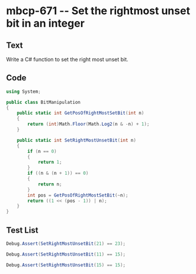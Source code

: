 # mbcp-671 -- Set the rightmost unset bit in an integer

## Text

Write a C# function to set the right most unset bit.

## Code

```csharp
using System;

public class BitManipulation
{
    public static int GetPosOfRightMostSetBit(int n)
    {
        return (int)Math.Floor(Math.Log2(n & -n) + 1);
    }

    public static int SetRightMostUnsetBit(int n)
    {
        if (n == 0)
        {
            return 1;
        }
        if ((n & (n + 1)) == 0)
        {
            return n;
        }
        int pos = GetPosOfRightMostSetBit(~n);
        return ((1 << (pos - 1)) | n);
    }
}
```

## Test List

```csharp
Debug.Assert(SetRightMostUnsetBit(21) == 23);
```

```csharp
Debug.Assert(SetRightMostUnsetBit(11) == 15);
```

```csharp
Debug.Assert(SetRightMostUnsetBit(15) == 15);
```
